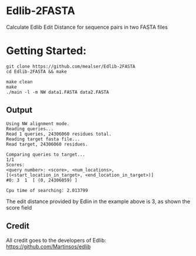 # Edlib-2FASTA
Calculate Edlib Edit Distance for sequence pairs in two FASTA files

# Getting Started:
```
git clone https://github.com/mealser/Edlib-2FASTA
cd Edlib-2FASTA && make

make clean
make
./main -l -m NW data1.FASTA data2.FASTA

```
## Output

```
Using NW alignment mode.
Reading queries...
Read 1 queries, 24306060 residues total.
Reading target fasta file...
Read target, 24306060 residues.

Comparing queries to target...
1/1
Scores:
<query number>: <score>, <num_locations>, [(<start_location_in_target>, <end_location_in_target>)]
#0: 3  1  [ (0, 24306059) ]

Cpu time of searching: 2.013799
```
The edit distance provided by Edlin in the example above is 3, as shown the score field

## Credit
All credit goes to the developers of Edlib: https://github.com/Martinsos/edlib
